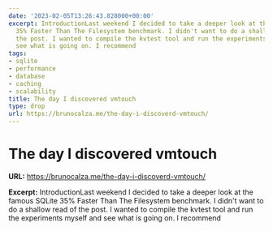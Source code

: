 ```yaml
---
date: '2023-02-05T13:26:43.828000+00:00'
excerpt: IntroductionLast weekend I decided to take a deeper look at the famous SQLite
  35% Faster Than The Filesystem benchmark. I didn't want to do a shallow read of
  the post. I wanted to compile the kvtest tool and run the experiments myself and
  see what is going on. I recommend
tags:
- sqlite
- performance
- database
- caching
- scalability
title: The day I discovered vmtouch
type: drop
url: https://brunocalza.me/the-day-i-discoverd-vmtouch/
---
```


# The day I discovered vmtouch

**URL:** https://brunocalza.me/the-day-i-discoverd-vmtouch/

**Excerpt:** IntroductionLast weekend I decided to take a deeper look at the famous SQLite 35% Faster Than The Filesystem benchmark. I didn't want to do a shallow read of the post. I wanted to compile the kvtest tool and run the experiments myself and see what is going on. I recommend
